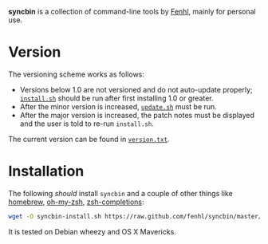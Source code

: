 **syncbin** is a collection of command-line tools by [Fenhl][], mainly for personal use.

Version
=======

The versioning scheme works as follows:

*   Versions below 1.0 are not versioned and do not auto-update properly; [`install.sh`](config/install.sh) should be run after first installing 1.0 or greater.
*   After the minor version is increased, [`update.sh`](config/update.sh) must be run.
*   After the major version is increased, the patch notes must be displayed and the user is told to re-run `install.sh`.

The current version can be found in [`version.txt`](version.txt).

Installation
============

The following *should* install `syncbin` and a couple of other things like [homebrew][], [oh-my-zsh][], [zsh-completions][]:

```sh
wget -O syncbin-install.sh https://raw.github.com/fenhl/syncbin/master/config/install.sh && sh syncbin-install.sh && rm syncbin-install.sh
```

It is tested on Debian wheezy and OS X Mavericks.

[Fenhl]: http://fenhl.net/ (Fenhl)
[homebrew]: https://github.com/Homebrew/homebrew (github: Homebrew: homebrew)
[oh-my-zsh]: https://github.com/robbyrussell/oh-my-zsh (github: robbyrussell: oh-my-zsh)
[zsh-completions]: https://github.com/zsh-users/zsh-completinos (github: zsh-users: zsh-completions)
